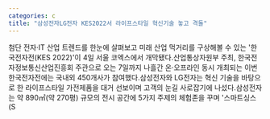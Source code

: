 ```yaml
---
categories: c
title: "삼성전자LG전자 KES2022서 라이프스타일 혁신기술 놓고 격돌"
---
```

첨단 전자‧IT 산업 트렌드를 한눈에 살펴보고 미래 산업 먹거리를 구상해볼 수 있는 &#39;한국전자전(KES 2022)&#39;이 4일 서울 코엑스에서 개막됐다.산업통상자원부 주최, 한국전자정보통신산업진흥회 주관으로 오는 7일까지 나흘간 온·오프라인 동시 개최되는 이번 한국전자전에는 국내외 450개사가 참여했다.삼성전자와 LG전자는 혁신 기술을 바탕으로 한 라이프스타일 가전제품을 대거 선보이며 고객의 눈길 사로잡기에 나섰다.삼성전자는 약 890㎡(약 270평) 규모의 전시 공간에 5가지 주제의 체험존을 꾸며 &#39;스마트싱스(S